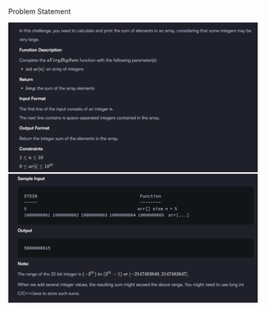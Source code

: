 Problem Statement

![alt text](/assets/1_Easy/3_A%20Very%20Big%20Sum/image.png)
![alt text](/assets/1_Easy/3_A%20Very%20Big%20Sum/image-1.png)
